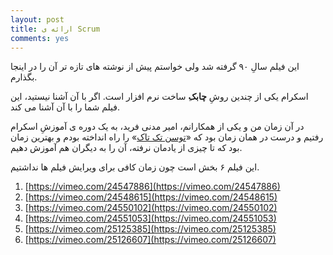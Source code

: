 ```yaml
---
layout: post
title: ارائه ی Scrum
comments: yes
---
```


این فیلم سالِ ۹۰ گرفته شد ولی خواستم پیش از نوشته های تازه تر آن را در اینجا بگذارم.

اسکرام یکی از چندین روشِ **چابک**ِ ساخت نرم افزار است. اگر با آن آشنا نیستید، این فیلم شما را با آن آشنا می کند.

در آن زمان من و یکی از همکارانم، امیر مدنی فرید، به یک دوره ی آموزشِ اسکرام رفتیم و درست در همان زمان بود که «[توسن تک تاک][TTT]» را راه انداخته بودم و بهترین زمان بود که تا چیزی از یادمان نرفته، آن را به دیگران هم آموزش دهیم.

این فیلم ۶ بخش است چون زمان کافی برای ویرایش فیلم ها نداشتیم.

1. [https://vimeo.com/24547886](https://vimeo.com/24547886)
2. [https://vimeo.com/24548615](https://vimeo.com/24548615)
3. [https://vimeo.com/24550102](https://vimeo.com/24550102)
4. [https://vimeo.com/24551053](https://vimeo.com/24551053)
5. [https://vimeo.com/25125385](https://vimeo.com/25125385)
6. [https://vimeo.com/25126607](https://vimeo.com/25126607)

[TTT]: https://vimeo.com/channels/ttt
